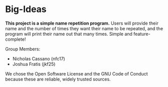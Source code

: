 # Big-Ideas

**This project is a simple name repetition program.** Users will provide their name and the number of times they want their name to be repeated, and the program will print their name out that many times. Simple and feature-complete!

Group Members:

- Nicholas Cassano (nfc17)
- Joshua Fratis (jkf25)

We chose the Open Software License and the GNU Code of Conduct because these are reliable, widely trusted sources.
